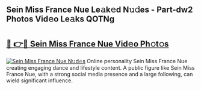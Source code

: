 ## Sein Miss France Nue Le𝚊k𝚎d N𝚞𝚍es - Part-dw2 Photos Vid𝚎o Le𝚊ks QOTNg

# <h2><a href="http://fb33k7.evod.top/?m=Sein+Miss+France+Nue">🔗 👉🔴 Sein Miss France Nue Vid𝚎o Ph𝚘t𝚘s</a></h2>

[![Sein Miss France Nue N𝚞d𝚎s](https://i.imgur.com/8V9OHl7.gif)](http://fb33k7.evod.top/?m=Sein+Miss+France+Nue)
Online personality Sein Miss France Nue creating engaging dance and lifestyle content. A public figure like Sein Miss France Nue, with a strong social media presence and a large following, can wield significant influence. 
